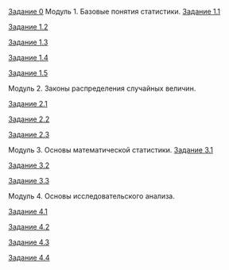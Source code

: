 [Задание 0]("https://github.com/AndreyPovaliy/ITMO_DS/tree/main/04_basic_statistic/task_0.txt")
Модуль 1. Базовые понятия статистики.
[Задание 1.1]("https://github.com/AndreyPovaliy/ITMO_DS/tree/main/04_basic_statistic/task_1_1.txt")

[Задание 1.2]("https://github.com/AndreyPovaliy/ITMO_DS/tree/main/04_basic_statistic/task_1_2.txt")

[Задание 1.3]("https://github.com/AndreyPovaliy/ITMO_DS/tree/main/04_basic_statistic/task_1_3.txt")

[Задание 1.4]("https://github.com/AndreyPovaliy/ITMO_DS/tree/main/04_basic_statistic/task_1_4.txt")

[Задание 1.5]("https://github.com/AndreyPovaliy/ITMO_DS/tree/main/04_basic_statistic/task_1_5.txt")

Модуль 2. Законы распределения случайных величин.

[Задание 2.1]("https://github.com/AndreyPovaliy/ITMO_DS/tree/main/04_basic_statistic/task_0.txt")

[Задание 2.2]("https://github.com/AndreyPovaliy/ITMO_DS/tree/main/04_basic_statistic/task_0.txt")

[Задание 2.3]("https://github.com/AndreyPovaliy/ITMO_DS/tree/main/04_basic_statistic/task_0.txt")

Модуль 3. Основы математической статистики.
[Задание 3.1]("https://github.com/AndreyPovaliy/ITMO_DS/tree/main/04_basic_statistic/task_0.txt")

[Задание 3.2]("https://github.com/AndreyPovaliy/ITMO_DS/tree/main/04_basic_statistic/task_0.txt")

[Задание 3.3]("https://github.com/AndreyPovaliy/ITMO_DS/tree/main/04_basic_statistic/task_0.txt")

Модуль 4. Основы исследовательского анализа.

[Задание 4.1]("https://github.com/AndreyPovaliy/ITMO_DS/tree/main/04_basic_statistic/task_0.txt")

[Задание 4.2]("https://github.com/AndreyPovaliy/ITMO_DS/tree/main/04_basic_statistic/task_0.txt")

[Задание 4.3]("https://github.com/AndreyPovaliy/ITMO_DS/tree/main/04_basic_statistic/task_0.txt")

[Задание 4.4]("https://github.com/AndreyPovaliy/ITMO_DS/tree/main/04_basic_statistic/task_0.txt")

